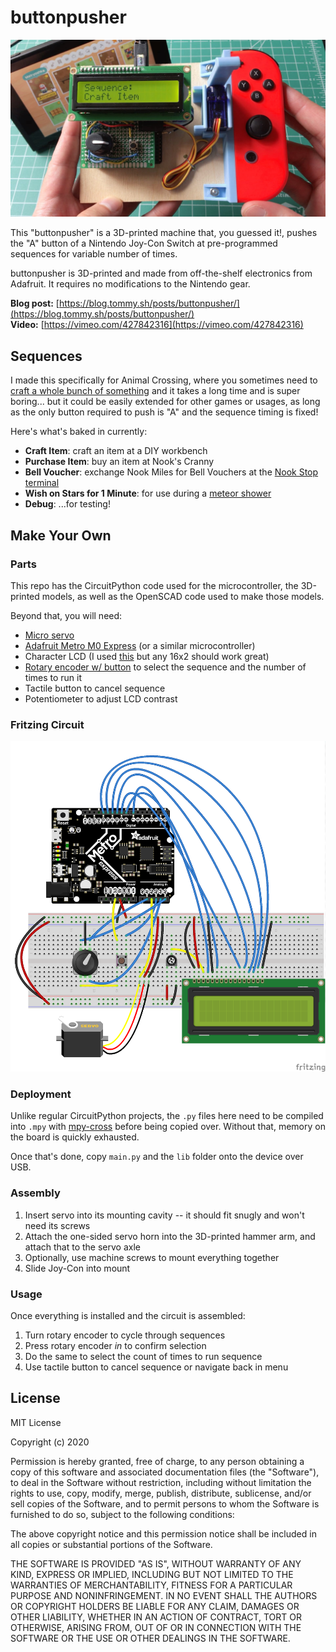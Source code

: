 # buttonpusher

![buttonpusher](buttonpusher.jpg)

This "buttonpusher" is a 3D-printed machine that, you guessed it!, pushes the "A" button of a Nintendo Joy-Con Switch at pre-programmed sequences for variable number of times.

buttonpusher is 3D-printed and made from off-the-shelf electronics from Adafruit. It requires no modifications to the Nintendo gear.

**Blog post:** [https://blog.tommy.sh/posts/buttonpusher/](https://blog.tommy.sh/posts/buttonpusher/)  
**Video:** [https://vimeo.com/427842316](https://vimeo.com/427842316)

## Sequences

I made this specifically for Animal Crossing, where you sometimes need to [craft a whole bunch of something](https://animalcrossing.fandom.com/wiki/DIY_recipes) and it takes a long time and is super boring... but it could be easily extended for other games or usages, as long as the only button required to push is "A" and the sequence timing is fixed!

Here's what's baked in currently:

* **Craft Item**: craft an item at a DIY workbench
* **Purchase Item**: buy an item at Nook's Cranny
* **Bell Voucher**: exchange Nook Miles for Bell Vouchers at the [Nook Stop terminal](https://animalcrossing.fandom.com/wiki/Nook_Stop)
* **Wish on Stars for 1 Minute**: for use during a [meteor shower](https://animalcrossing.fandom.com/wiki/Meteor_shower)
* **Debug**: ...for testing!

## Make Your Own

### Parts

This repo has the CircuitPython code used for the microcontroller, the 3D-printed models, as well as the OpenSCAD code used to make those models.

Beyond that, you will need:

* [Micro servo](https://www.adafruit.com/product/169)
* [Adafruit Metro M0 Express](https://www.adafruit.com/product/3505) (or a similar microcontroller)
* Character LCD (I used [this](https://www.jameco.com/shop/ProductDisplay?catalogId=10001&langId=-1&storeId=10001&productId=2295423) but any 16x2 should work great)
* [Rotary encoder w/ button](https://www.adafruit.com/product/377) to select the sequence and the number of times to run it
* Tactile button to cancel sequence
* Potentiometer to adjust LCD contrast

### Fritzing Circuit

![buttonpusher circuit in Fritzing](breadboard.png)

### Deployment

Unlike regular CircuitPython projects, the `.py` files here need to be compiled into `.mpy` with [mpy-cross](https://learn.adafruit.com/building-circuitpython/build-circuitpython) before being copied over. Without that, memory on the board is quickly exhausted.

Once that's done, copy `main.py` and the `lib` folder onto the device over USB.

### Assembly

1. Insert servo into its mounting cavity -- it should fit snugly and won't need its screws
2. Attach the one-sided servo horn into the 3D-printed hammer arm, and attach that to the servo axle
3. Optionally, use machine screws to mount everything together
4. Slide Joy-Con into mount

### Usage

Once everything is installed and the circuit is assembled:

1. Turn rotary encoder to cycle through sequences
2. Press rotary encoder _in_ to confirm selection
3. Do the same to select the count of times to run sequence
4. Use tactile button to cancel sequence or navigate back in menu

## License

MIT License

Copyright (c) 2020

Permission is hereby granted, free of charge, to any person obtaining a copy
of this software and associated documentation files (the "Software"), to deal
in the Software without restriction, including without limitation the rights
to use, copy, modify, merge, publish, distribute, sublicense, and/or sell
copies of the Software, and to permit persons to whom the Software is
furnished to do so, subject to the following conditions:

The above copyright notice and this permission notice shall be included in all
copies or substantial portions of the Software.

THE SOFTWARE IS PROVIDED "AS IS", WITHOUT WARRANTY OF ANY KIND, EXPRESS OR
IMPLIED, INCLUDING BUT NOT LIMITED TO THE WARRANTIES OF MERCHANTABILITY,
FITNESS FOR A PARTICULAR PURPOSE AND NONINFRINGEMENT. IN NO EVENT SHALL THE
AUTHORS OR COPYRIGHT HOLDERS BE LIABLE FOR ANY CLAIM, DAMAGES OR OTHER
LIABILITY, WHETHER IN AN ACTION OF CONTRACT, TORT OR OTHERWISE, ARISING FROM,
OUT OF OR IN CONNECTION WITH THE SOFTWARE OR THE USE OR OTHER DEALINGS IN THE
SOFTWARE.
